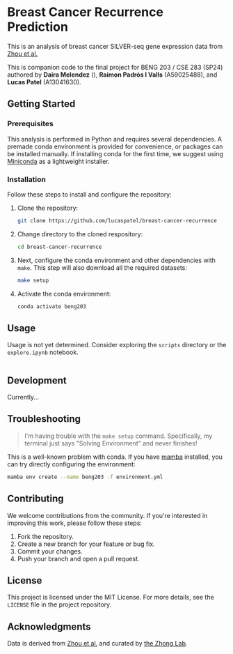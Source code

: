 # Breast Cancer Recurrence Prediction

This is an analysis of breast cancer SILVER-seq gene expression data from [Zhou et al.](https://www.pnas.org/doi/10.1073/pnas.1908252116)

This is companion code to the final project for BENG 203 / CSE 283 (SP24) authored by **Daira Melendez** (), **Raimon Padrós I Valls** (A59025488), and **Lucas Patel** (A13041630).

## Getting Started

### Prerequisites

This analysis is performed in Python and requires several dependencies. A premade conda environment is provided for convenience, or packages can be installed manually. If installing conda for the first time, we suggest using [Miniconda](https://docs.anaconda.com/free/miniconda/) as a lightweight installer. 

### Installation

Follow these steps to install and configure the repository:

1. Clone the repository:
    ```bash
    git clone https://github.com/lucaspatel/breast-cancer-recurrence
    ```
2. Change directory to the cloned respository:
    ```bash
    cd breast-cancer-recurrence
    ```
3. Next, configure the conda environment and other dependencies with `make`. This step will also download all the required datasets:
    ```bash
    make setup
    ```
4. Activate the conda environment:
   ```bash
   conda activate beng203
   ```

## Usage
Usage is not yet determined. Consider exploring the `scripts` directory or the `explore.ipynb` notebook.

```python
```

## Development
Currently...

## Troubleshooting
> I'm having trouble with the `make setup` command. Specifically, my terminal just says "Solving Environment" and never finishes!

This is a well-known problem with conda. If you have [mamba](https://mamba.readthedocs.io/en/latest/) installed, you can try directly configuring the environment:
```bash
mamba env create --name beng203 -f environment.yml
```

## Contributing
We welcome contributions from the community. If you're interested in improving this work, please follow these steps:

1. Fork the repository.
2. Create a new branch for your feature or bug fix.
3. Commit your changes.
4. Push your branch and open a pull request.

## License

This project is licensed under the MIT License. For more details, see the `LICENSE` file in the project repository.

## Acknowledgments
Data is derived from [Zhou et al.](https://www.pnas.org/doi/10.1073/pnas.1908252116) and curated by [the Zhong Lab](https://github.com/Zhong-Lab-UCSD/breast_cancer_recurrence_classifier).
